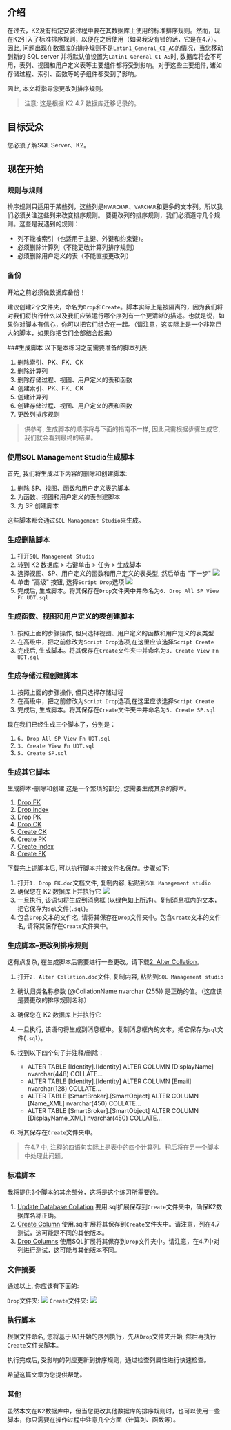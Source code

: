 ## 介绍
在过去，K2没有指定安装过程中要在其数据库上使用的标准排序规则。然而，现在K2引入了标准排序规则，以便在之后使用（如果我没有错的话，它是在4.7）。
因此, 问题出现在数据库的排序规则不是`Latin1_General_CI_AS`的情况，当您移动到新的 SQL server 并将默认值设置为`Latin1_General_CI_AS`时, 数据库将会不可用，表列、视图和用户定义表等主要组件都将受到影响。对于这些主要组件, 诸如存储过程、索引、函数等的子组件都受到了影响。

因此, 本文将指导您更改列排序规则。

>注意: 这是根据 K2 4.7 数据库迁移记录的。

## 目标受众
您必须了解SQL Server、K2。

## 现在开始
### 规则与规则 
排序规则只适用于某些列，这些列是`NVARCHAR`、`VARCHAR`和更多的文本列。所以我们必须关注这些列来改变排序规则。
要更改列的排序规则，我们必须遵守几个规则。这些是我遇到的规则：
* 列不能被索引（也适用于主键、外键和约束键）。
* 必须删除计算列（不能更改计算列排序规则）
* 必须删除用户定义的表（不能直接更改列）

### 备份

开始之前必须做数据库备份！

建议创建2个文件夹，命名为`Drop`和`Create`。脚本实际上是被隔离的，因为我们将对我们将执行什么以及我们应该运行哪个序列有一个更清晰的描述。也就是说，如果你对脚本有信心，你可以把它们组合在一起。（请注意，这实际上是一个非常巨大的脚本，如果你把它们全部结合起来）

###生成脚本
以下是本练习之前需要准备的脚本列表:
1. 删除索引、PK、FK、CK
2. 删除计算列
3. 删除存储过程、视图、用户定义的表和函数
4. 创建索引、PK、FK、CK
5. 创建计算列
6. 创建存储过程、视图、用户定义的表和函数
7. 更改列排序规则

> 供参考, 生成脚本的顺序将与下面的指南不一样, 因此只需根据步骤生成它, 我们就会看到最终的结果。

### 使用SQL Management Studio生成脚本
首先, 我们将生成以下内容的删除和创建脚本:
1. 删除 SP、视图、函数和用户定义表的脚本
2. 为函数、视图和用户定义的表创建脚本
3. 为 SP 创建脚本

这些脚本都会通过`SQL Management Studio`来生成。

### 生成删除脚本
1. 打开`SQL Management Studio`
2. 转到 K2 数据库 > 右键单击 > 任务 > 生成脚本
3. 选择视图、SP、用户定义的函数和用户定义的表类型, 然后单击 "下一步"
![](https://images2018.cnblogs.com/blog/305935/201805/305935-20180511102737435-1774637175.png)
4. 单击 "高级" 按钮, 选择`Script Drop`选项
![](https://images2018.cnblogs.com/blog/305935/201805/305935-20180511103238813-1166581736.png)
5. 完成后, 生成脚本。将其保存在`Drop`文件夹中并命名为`6. Drop All SP View Fn UDT.sql`

### 生成函数、视图和用户定义的表创建脚本
1. 按照上面的步骤操作, 但只选择视图、用户定义的函数和用户定义的表类型
2. 在高级中，把之前修改为`Script Drop`选项,在这里应该选择`Script Create`
3. 完成后, 生成脚本。将其保存在`Create`文件夹中并命名为`3. Create View Fn UDT.sql`

### 生成存储过程创建脚本
1. 按照上面的步骤操作, 但只选择存储过程
2. 在高级中，把之前修改为`Script Drop`选项,在这里应该选择`Script Create`
3.  完成后, 生成脚本。将其保存在`Create`文件夹中并命名为`5. Create SP.sql`

现在我们已经生成三个脚本了，分别是：
1. `6. Drop All SP View Fn UDT.sql`
2. `3. Create View Fn UDT.sql`
3. `5. Create SP.sql`

### 生成其它脚本
生成脚本-删除和创建
这是一个繁琐的部分, 您需要生成其余的脚本。
1. [Drop FK](https://briank2com.files.wordpress.com/2017/09/1-drop-fk1.doc)
2. [Drop Index](https://briank2com.files.wordpress.com/2017/09/2-drop-index1.doc)
3. [Drop PK](https://briank2com.files.wordpress.com/2017/09/3-drop-pk1.doc)
4. [Drop CK](https://briank2com.files.wordpress.com/2017/09/4-drop-ck1.doc)
6. [Create CK](https://briank2com.files.wordpress.com/2017/09/6-create-ck.doc)
7. [Create PK](https://briank2com.files.wordpress.com/2017/09/7-create-pk.doc)
8. [Create Index](https://briank2com.files.wordpress.com/2017/09/8-create-index.doc)
9. [Create FK](https://briank2com.files.wordpress.com/2017/09/9-create-fk.doc)

下载完上述脚本后, 可以执行脚本并按文件名保存。步骤如下:
1. 打开`1. Drop FK.doc`文档文件, 复制内容, 粘贴到`SQL Management studio`
2. 确保您在 K2 数据库上并执行它
![](https://images2018.cnblogs.com/blog/305935/201805/305935-20180511105030558-1887837482.png)
3. 一旦执行, 该语句将生成到消息框 (以绿色如上所述)。复制消息框内的文本，把它保存为`sql`文件(`.sql`)。
4. 包含`Drop`文本的文件名, 请将其保存在`Drop`文件夹中。包含`Create`文本的文件名, 请将其保存在`Create`文件夹中。

### 生成脚本–更改列排序规则
这有点复杂, 在生成脚本后需要进行一些更改。请下载[2. Alter Collation](https://briank2com.files.wordpress.com/2017/09/2-alter-collation.doc)。

1. 打开`2. Alter Collation.doc`文件, 复制内容, 粘贴到`SQL Management studio`
2. 确认归类名称参数 (@CollationName nvarchar (255)) 是正确的值。（这应该是要更改的排序规则名称）
3. 确保您在 K2 数据库上并执行它
4. 一旦执行, 该语句将生成到消息框中。复制消息框内的文本，把它保存为`sql`文件(`.sql`)。
5. 找到以下四个句子并注释/删除：
    * ALTER TABLE [Identity].[Identity] ALTER COLUMN [DisplayName] nvarchar(448) COLLATE…
    * ALTER TABLE [Identity].[Identity] ALTER COLUMN [Email] nvarchar(128) COLLATE…
    * ALTER TABLE [SmartBroker].[SmartObject] ALTER COLUMN [Name_XML] nvarchar(450) COLLATE…
    * ALTER TABLE [SmartBroker].[SmartObject] ALTER COLUMN [DisplayName_XML] nvarchar(450) COLLATE…

6. 将其保存在`Create`文件夹中。

>在4.7 中, 注释的四语句实际上是表中的四个计算列。稍后将在另一个脚本中处理此问题。

### 标准脚本

我将提供3个脚本的其余部分，这将是这个练习所需要的。
1. [Update Database Collation](https://briank2com.files.wordpress.com/2017/09/1-update-database-collation.doc)
要用.sql扩展保存到`Create`文件夹中，确保K2数据库名称正确。
2. [Create Column](https://briank2com.files.wordpress.com/2017/09/4-create-column.doc)
使用.sql扩展将其保存到`Create`文件夹中。请注意，列在4.7测试，这可能是不同的其他版本。
3. [Drop Columns](https://briank2com.files.wordpress.com/2017/09/5-drop-columns.doc)
使用SQL扩展将其保存到`Drop`文件夹中。请注意，在4.7中对列进行测试，这可能与其他版本不同。

### 文件摘要
通过以上, 你应该有下面的:

`Drop`文件夹:
![](https://images2018.cnblogs.com/blog/305935/201805/305935-20180511111828947-1139991916.png)
`Create`文件夹:
![](https://images2018.cnblogs.com/blog/305935/201805/305935-20180511111915901-124056249.png)

### 执行脚本
根据文件命名, 您将基于从1开始的序列执行，先从`Drop`文件夹开始, 然后再执行`Create`文件夹脚本。

执行完成后, 受影响的列应更新到排序规则，通过检查列属性进行快速检查。

希望这篇文章为您提供帮助。

### 其他

虽然本文在K2数据库中，但当您更改其他数据库的排序规则时，也可以使用一些脚本，你只需要在操作过程中注意几个方面（计算列、函数等）。 